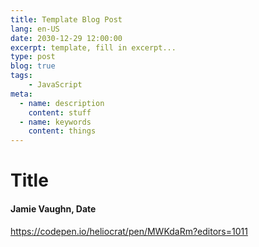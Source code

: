 ```yaml
---
title: Template Blog Post
lang: en-US
date: 2030-12-29 12:00:00
excerpt: template, fill in excerpt...
type: post
blog: true
tags:
    - JavaScript
meta:
  - name: description
    content: stuff
  - name: keywords
    content: things
---
```


# Title

#### Jamie Vaughn, Date

https://codepen.io/heliocrat/pen/MWKdaRm?editors=1011